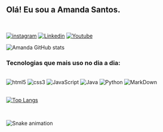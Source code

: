 ## Olá! Eu sou a Amanda Santos.
</br>

[![instagram](https://img.shields.io/badge/Instagram-E4405F?style=for-the-badge&logo=instagram&logoColor=white)](https://www.instagram.com/amanda_diary23/)
[![Linkedin](https://img.shields.io/badge/LinkedIn-0077B5?style=for-the-badge&logo=linkedin&logoColor=white)](https://www.linkedin.com/in/amanda-santos-05366a1a1/)
[![Youtube](https://img.shields.io/badge/YouTube-FF0000?style=for-the-badge&logo=youtube&logoColor=white)](https://www.youtube.com/channel/UCOrBiaaQNqFPosBUScYuObw)

![Amanda GitHub stats](https://github-readme-stats.vercel.app/api?username=amanda99sds&show_icons=true&theme=radical)

### Tecnologias que mais uso no dia a dia:

<div style="display: inline_block"><br/>
  <img alian="cente" alt="html5" src="https://img.shields.io/badge/HTML5-E34F26?style=for-the-badge&logo=html5&logoColor=white" />
  <img alian="cente" alt="css3" src="https://img.shields.io/badge/CSS3-1572B6?style=for-the-badge&logo=css3&logoColor=white" />
  <img alian="cente" alt="JavaScript" src="https://img.shields.io/badge/JavaScript-F7DF1E?style=for-the-badge&logo=javascript&logoColor=black" />
  <img alian="cente" alt="Java" src="https://img.shields.io/badge/Java-ED8B00?style=for-the-badge&logo=openjdk&logoColor=white" />
  <img alian="cente" alt="Python" src="https://img.shields.io/badge/Python-14354C?style=for-the-badge&logo=python&logoColor=white" />
  <img alian="cente" alt="MarkDown" src="https://img.shields.io/badge/Markdown-000000?style=for-the-badge&logo=markdown&logoColor=white" />
 

</div> <br/>

   [![Top Langs](https://github-readme-stats.vercel.app/api/top-langs/?username=amanda99sds&layout=compact)](https://github.com/amanda99sds/github-readme-stats)

<br/>

![Snake animation](https://github.com/amanda99sds/amanda99sds/blob/output/github-contribution-grid-snake.svg)
